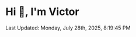 <h1>Hi 👋, I'm Victor </h1>

<!--RECENT_ACTIVITY:start-->
<!--RECENT_ACTIVITY:end-->

<!--RECENT_ACTIVITY:last_update-->
Last Updated: Monday, July 28th, 2025, 8:19:45 PM
<!--RECENT_ACTIVITY:last_update_end-->
